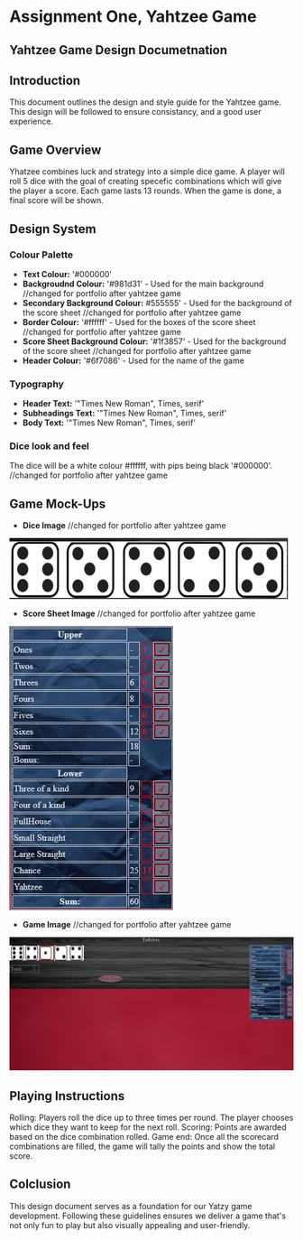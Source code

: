 # Assignment One, Yahtzee Game

## Yahtzee Game Design Documetnation

## Introduction 

This document outlines the design and style guide for the Yahtzee game. This design will be followed to ensure consistancy, and a good user experience. 

## Game Overview

Yhatzee combines luck and strategy into a simple dice game. A player will roll 5 dice with the goal of creating specefic combinations which will give the player a score. Each game lasts 13 rounds. When the game is done, a final score will be shown.

## Design System

### Colour Palette
  -   **Text Colour:** '#000000'
  -   **Backgroudnd Colour:** '#981d31' - Used for the main background //changed for portfolio after yahtzee game 
  -   **Secondary Background Colour:** #555555' - Used for the background of the score sheet //changed for portfolio after yahtzee game 
  -   **Border Colour:** '#ffffff' - Used for the boxes of the score sheet //changed for portfolio after yahtzee game 
  -   **Score Sheet Background Colour:** '#1f3857' - Used for the background of the score sheet //changed for portfolio after yahtzee game 
  -   **Header Colour:** '#6f7086' - Used for the name of the game

### Typography
- **Header Text:** '"Times New Roman", Times, serif'
- **Subheadings Text:** '"Times New Roman", Times, serif'
- **Body Text:** '"Times New Roman", Times, serif'

### Dice look and feel

The dice will be a white colour #ffffff, with pips being black '#000000'.  //changed for portfolio after yahtzee game 

## Game Mock-Ups
  -   **Dice Image** //changed for portfolio after yahtzee game 

    
  ![Dice Image](/DiceImage.png)

  -   **Score Sheet Image** //changed for portfolio after yahtzee game 

    
  ![Score Sheet Image](/ScoreSheet.png)


  -   **Game Image** //changed for portfolio after yahtzee game 

    
  ![Game Image](/GameImage.png)


## Playing Instructions
Rolling: Players roll the dice up to three times per round. The player chooses which dice they want to keep for the next roll. 
Scoring: Points are awarded based on the dice combination rolled. 
Game end: Once all the scorecard combinations are filled, the game will tally the points and show the total score. 

## Colclusion
This design document serves as a foundation for our Yatzy game development. Following these guidelines ensures we deliver a game that's not only fun to play but also visually appealing and user-friendly.
